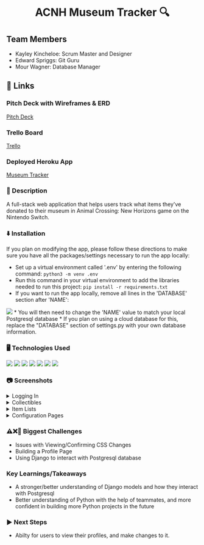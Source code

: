 <h1 align='center'>
    ACNH Museum Tracker 🔍
</h1>

<h2>Team Members</h2>

* Kayley Kincheloe: Scrum Master and Designer
* Edward Spriggs: Git Guru
* Mour Wagner: Database Manager

<h2>🔗 Links</h2>
<h3>Pitch Deck with Wireframes & ERD</h3>
<a href="https://docs.google.com/presentation/d/1hSvMbeh3tumd23tFobdpVU4SNaY2C3vNPDBU97DwbbE/edit#slide=id.p">Pitch Deck</a>
<br>
<h3>Trello Board</h3>
<a href="https://trello.com/b/Cb7wbZp8/acnh-museum-tracker">Trello</a>
<br>
<h3>Deployed Heroku App</h3>
<a href="https://acnh-museum-tracker-333e554cc1e4.herokuapp.com/">Museum Tracker</a>

### 📝 Description
<p>A full-stack web application that helps users track what items they've donated to their museum in Animal Crossing: New Horizons game on the Nintendo Switch.</p>

### ⬇️ Installation
If you plan on modifying the app, please follow these directions to make sure you have all the packages/settings necessary to run the app locally:
* Set up a virtual environment called '.env' by entering the following command:
```python3 -m venv .env```
* Run this command in your virtual environment to add the libraries needed to run this project:
```pip install -r requirements.txt```
* If you want to run the app locally, remove all lines in the 'DATABASE' section after 'NAME':
<img src="README Images/database-settings.png">
* You will then need to change the 'NAME' value to match your local Postgresql database
* If you plan on using a cloud database for this, replace the "DATABASE" section of settings.py with your own database information.

### 🖥️ Technologies Used
<img src="https://img.shields.io/badge/Python-3776AB?style=for-the-badge&logo=python&logoColor=white">
<img src="https://img.shields.io/badge/HTML5-E34F26?style=for-the-badge&logo=html5&logoColor=white">
<img src="https://img.shields.io/badge/CSS3-1572B6?style=for-the-badge&logo=css3&logoColor=white">
<img src="https://img.shields.io/badge/Markdown-000000?style=for-the-badge&logo=markdown&logoColor=white">
<img src="https://img.shields.io/badge/Django-092E20?style=for-the-badge&logo=django&logoColor=white">
<img src="https://img.shields.io/badge/PostgreSQL-316192?style=for-the-badge&logo=postgresql&logoColor=white">
<img src="https://img.shields.io/badge/Heroku-430098?style=for-the-badge&logo=heroku&logoColor=white">


### 📷 Screenshots
<details>
<summary>Logging In</summary>
<br>
To log in, simply click the log in button and sign in with your username and password.
If you are new to the site, click the "sign up" button to create an account for future logins.
<img src="README Images/frontpage.png">
</details>

<details>
<summary>Collectibles</summary>
<br>
See how many of each collectible you have left to collect!🔍
Click on one to see a list of those collectibles!
<img src="README Images/collectibles.png">
</details>

<details>
<summary>Item Lists</summary>
<br>
View the list of items you have not collected yet. Select "Details" when you need any information on 
where or when to find that specific collectible. Select "Make Donation" when you have collected that item to move it into your museum!
<img src="README Images/list-of-items.png">
</details>

<details>
<summary>Configuration Pages</summary>
<br>
See what items you've donated to your museum. When "Remove Donation" button is clicked/pressed, the item is removed from the configuration page. The item will reappear on the index page. When the user is finished, they can click on the "Return to Main Page" button at the bottom to redirect them to the index page.
<img src="README Images/current-donations.png">
</details>

### ⚠️❌💫 Biggest Challenges
* Issues with Viewing/Confirming CSS Changes
* Building a Profile Page
* Using Django to interact with Postgresql database

### Key Learnings/Takeaways
* A stronger/better understanding of Django models and how they interact with Postgresql
* Better understanding of Python with the help of teammates, and more confident in building more Python projects in the future

### ▶️ Next Steps
* Abilty for users to view their profiles, and make changes to it. 